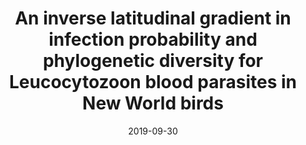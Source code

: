---
title: "An inverse latitudinal gradient in infection probability and phylogenetic diversity for Leucocytozoon blood parasites in New World birds"
collection: publications
permalink: /publication/2019-09-30-Fecchio_et_al_2019
date: 2019-09-30
venue: 'Journal of Animal Ecology'
paperurl: '/files/papers/Fecchio_et_al_2019.pdf'
link: 'https://doi.org/10.1111/1365-2656.13117'
citation: 'Fecchio, Alan ... Berv, J.S, et al (author list truncated) (2019). An inverse latitudinal gradient in infection probability and phylogenetic diversity for Leucocytozoon blood parasites in New World birds, <i>Journal of Animal Ecology</i>.'
---